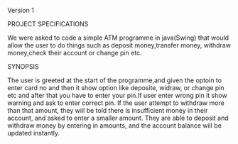 Version 1

PROJECT SPECIFICATIONS

We were asked to code a simple ATM programme in java(Swing) that would allow the user to do things such as deposit money,transfer money, withdraw money,check their account or change pin etc.

SYNOPSIS

The user is greeted at the start of the programme,and given the optoin to enter card no and then it show option like deposite, widraw, or change pin etc and after that you have to enter your pin.If user enter wrong pin it show warning and ask to enter correct pin. If the user attempt to withdraw more than that amount, they will be told there is insufficient money in their account, and asked to enter a smaller amount. They are able to deposit and withdraw money by entering in amounts, and the account balance will be updated instantly.

